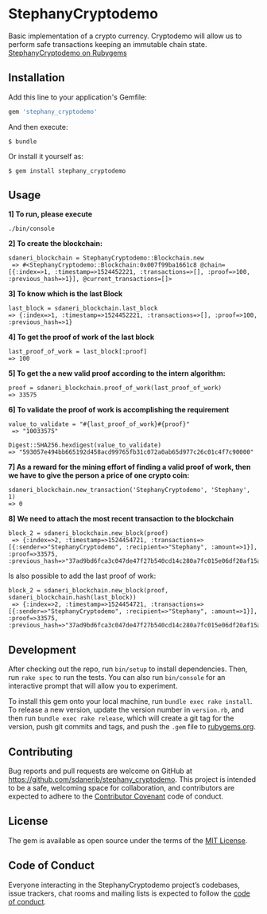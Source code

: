 # StephanyCryptodemo
Basic implementation of a crypto currency.
Cryptodemo will allow us to perform safe transactions keeping an immutable chain state.
[StephanyCryptodemo on Rubygems](https://rubygems.org/gems/stephany_cryptodemo)

## Installation

Add this line to your application's Gemfile:

```ruby
gem 'stephany_cryptodemo'
```

And then execute:

    $ bundle

Or install it yourself as:

    $ gem install stephany_cryptodemo

## Usage

**1] To run, please execute**
```
./bin/console 
```

**2] To create the blockchain:**
```
sdaneri_blockchain = StephanyCryptodemo::Blockchain.new
 => #<StephanyCryptodemo::Blockchain:0x007f99ba1661c8 @chain=[{:index=>1, :timestamp=>1524452221, :transactions=>[], :proof=>100, :previous_hash=>1}], @current_transactions=[]>
```

**3] To know which is the last Block**
```
last_block = sdaneri_blockchain.last_block
=> {:index=>1, :timestamp=>1524452221, :transactions=>[], :proof=>100, :previous_hash=>1}
```

**4] To get the proof of work of the last block**
```
last_proof_of_work = last_block[:proof]
=> 100
```

**5] To get the a new valid proof according to the intern algorithm:**
```
proof = sdaneri_blockchain.proof_of_work(last_proof_of_work)
=> 33575 
```

**6] To validate the proof of work is accomplishing the requirement**
```
value_to_validate = "#{last_proof_of_work}#{proof}"
 => "10033575" 
```

```
Digest::SHA256.hexdigest(value_to_validate)
=> "593057e494bb665192d458acd99765fb31c072a0ab65d977c26c01c4f7c90000" 
```

**7] As a reward for the mining effort of finding a valid proof of work, then we have to give the person a price of one crypto coin:**
```
sdaneri_blockchain.new_transaction('StephanyCryptodemo', 'Stephany', 1)
=> 0 
```

**8] We need to attach the most recent transaction to the blockchain**
```
block_2 = sdaneri_blockchain.new_block(proof)
 => {:index=>2, :timestamp=>1524454721, :transactions=>[{:sender=>"StephanyCryptodemo", :recipient=>"Stephany", :amount=>1}], :proof=>33575, :previous_hash=>"37ad9bd6fca3c047de47f27b540cd14c280a7fc015e06df20af15a3f48850f76"} 

```
Is also possible to add the last proof of work:
```
block_2 = sdaneri_blockchain.new_block(proof, sdaneri_blockchain.hash(last_block))
 => {:index=>2, :timestamp=>1524454721, :transactions=>[{:sender=>"StephanyCryptodemo", :recipient=>"Stephany", :amount=>1}], :proof=>33575, :previous_hash=>"37ad9bd6fca3c047de47f27b540cd14c280a7fc015e06df20af15a3f48850f76"} 

```

## Development

After checking out the repo, run `bin/setup` to install dependencies. Then, run `rake spec` to run the tests. You can also run `bin/console` for an interactive prompt that will allow you to experiment.

To install this gem onto your local machine, run `bundle exec rake install`. To release a new version, update the version number in `version.rb`, and then run `bundle exec rake release`, which will create a git tag for the version, push git commits and tags, and push the `.gem` file to [rubygems.org](https://rubygems.org).

## Contributing

Bug reports and pull requests are welcome on GitHub at https://github.com/sdanerib/stephany_cryptodemo. This project is intended to be a safe, welcoming space for collaboration, and contributors are expected to adhere to the [Contributor Covenant](http://contributor-covenant.org) code of conduct.

## License

The gem is available as open source under the terms of the [MIT License](https://opensource.org/licenses/MIT).

## Code of Conduct

Everyone interacting in the StephanyCryptodemo project’s codebases, issue trackers, chat rooms and mailing lists is expected to follow the [code of conduct](https://github.com/[USERNAME]/stephany_cryptodemo/blob/master/CODE_OF_CONDUCT.md).
